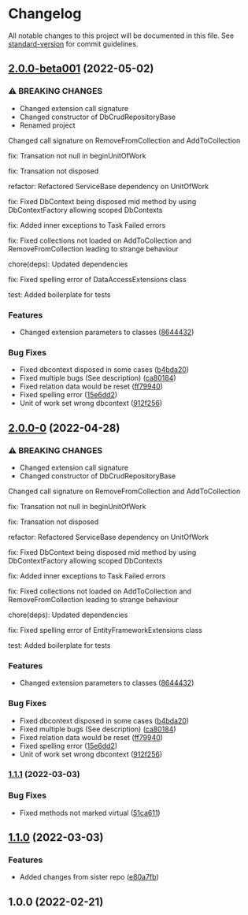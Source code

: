# Changelog

All notable changes to this project will be documented in this file. See [standard-version](https://github.com/conventional-changelog/standard-version) for commit guidelines.

## [2.0.0-beta001](https://github.com/limbo-works/Limbo.EntityFramework/compare/v1.1.1...v2.0.0-beta001) (2022-05-02)


### ⚠ BREAKING CHANGES

* Changed extension call signature
* Changed constructor of DbCrudRepositoryBase
* Renamed project

Changed call signature on RemoveFromCollection and AddToCollection

fix: Transation not null in beginUnitOfWork

fix: Transation not disposed

refactor: Refactored ServiceBase dependency on UnitOfWork

fix: Fixed DbContext being disposed mid method by using DbContextFactory allowing scoped DbContexts

fix: Added inner exceptions to Task Failed errors

fix: Fixed collections not loaded on AddToCollection and RemoveFromCollection leading to strange behaviour

chore(deps): Updated dependencies

fix: Fixed spelling error of DataAccessExtensions class

test: Added boilerplate for tests

### Features

* Changed extension parameters to classes ([8644432](https://github.com/limbo-works/Limbo.DataAccess/commit/864443229232726310f61d799152a73adbe33c5e))


### Bug Fixes

* Fixed dbcontext disposed in some cases ([b4bda20](https://github.com/limbo-works/Limbo.DataAccess/commit/b4bda2059d849563170d9f86c9943332371c6007))
* Fixed multiple bugs (See description) ([ca80184](https://github.com/limbo-works/Limbo.DataAccess/commit/ca801842621e0951c82ba4b835e4c17b9b48b159))
* Fixed relation data would be reset ([ff79940](https://github.com/limbo-works/Limbo.DataAccess/commit/ff79940b0de58733915dcf6313827ebad217270d))
* Fixed spelling error ([15e6dd2](https://github.com/limbo-works/Limbo.DataAccess/commit/15e6dd2b85733498fd1ebc0a5c99641f3a9bb245))
* Unit of work set wrong dbcontext ([912f256](https://github.com/limbo-works/Limbo.DataAccess/commit/912f25644d894fbaae9790150f3a9bfaf5ec77e7))

## [2.0.0-0](https://github.com/limbo-works/Limbo.EntityFramework/compare/v1.1.1...v2.0.0-0) (2022-04-28)


### ⚠ BREAKING CHANGES

* Changed extension call signature
* Changed constructor of DbCrudRepositoryBase

Changed call signature on RemoveFromCollection and AddToCollection

fix: Transation not null in beginUnitOfWork

fix: Transation not disposed

refactor: Refactored ServiceBase dependency on UnitOfWork

fix: Fixed DbContext being disposed mid method by using DbContextFactory allowing scoped DbContexts

fix: Added inner exceptions to Task Failed errors

fix: Fixed collections not loaded on AddToCollection and RemoveFromCollection leading to strange behaviour

chore(deps): Updated dependencies

fix: Fixed spelling error of EntityFrameworkExtensions class

test: Added boilerplate for tests

### Features

* Changed extension parameters to classes ([8644432](https://github.com/limbo-works/Limbo.EntityFramework/commit/864443229232726310f61d799152a73adbe33c5e))


### Bug Fixes

* Fixed dbcontext disposed in some cases ([b4bda20](https://github.com/limbo-works/Limbo.EntityFramework/commit/b4bda2059d849563170d9f86c9943332371c6007))
* Fixed multiple bugs (See description) ([ca80184](https://github.com/limbo-works/Limbo.EntityFramework/commit/ca801842621e0951c82ba4b835e4c17b9b48b159))
* Fixed relation data would be reset ([ff79940](https://github.com/limbo-works/Limbo.EntityFramework/commit/ff79940b0de58733915dcf6313827ebad217270d))
* Fixed spelling error ([15e6dd2](https://github.com/limbo-works/Limbo.EntityFramework/commit/15e6dd2b85733498fd1ebc0a5c99641f3a9bb245))
* Unit of work set wrong dbcontext ([912f256](https://github.com/limbo-works/Limbo.EntityFramework/commit/912f25644d894fbaae9790150f3a9bfaf5ec77e7))

### [1.1.1](https://github.com/limbo-works/Limbo.EntityFramework/compare/v1.1.0...v1.1.1) (2022-03-03)


### Bug Fixes

* Fixed methods not marked virtual ([51ca611](https://github.com/limbo-works/Limbo.EntityFramework/commit/51ca611f1e337fd28025378eff3fdd8d20d62a0d))

## [1.1.0](https://github.com/limbo-works/Limbo.EntityFramework/compare/v1.0.0...v1.1.0) (2022-03-03)


### Features

* Added changes from sister repo ([e80a7fb](https://github.com/limbo-works/Limbo.EntityFramework/commit/e80a7fbe9caad72a15d4348f2a7c9b0390b2effd))

## 1.0.0 (2022-02-21)
